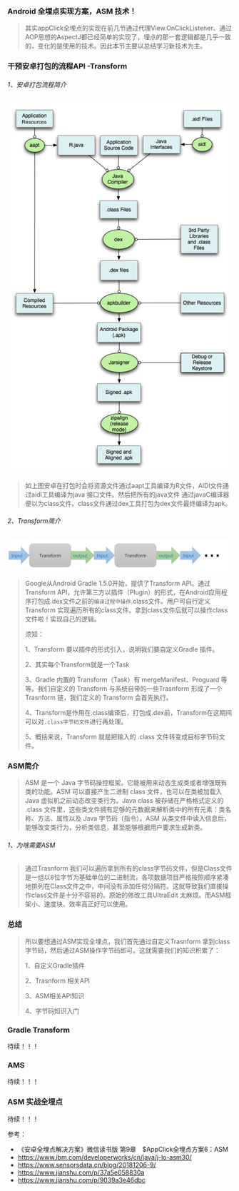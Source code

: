 ### Android 全埋点实现方案，ASM 技术！

>其实appClick全埋点的实现在前几节通过代理View.OnClickListener、通过AOP思想的AspectJ都已经简单的实现了，埋点的那一套逻辑都是几乎一致的，变化的是使用的技术。因此本节主要以总结学习新技术为主。

### 干预安卓打包的流程API -Transform 

###### 1、安卓打包流程简介

![](https://github.com/sunnnydaydev/AppClick_ASM/blob/master/android.png)

> 如上图安卓在打包时会将资源文件通过aapt工具编译为R文件，AIDl文件通过aidl工具编译为java 接口文件。然后把所有的java文件 通过javaC编译器便以为class文件。class文件通过dex工具打包为dex文件最终编译为apk。

###### 2、Transform简介 

![](https://github.com/sunnnydaydev/AppClick_ASM/blob/master/transform.png)

> Google从Android Gradle 1.5.0开始，提供了Transform API。通过Transform API，允许第三方以插件（Plugin）的形式，在Android应用程序打包成.dex文件之前的`编译过程中操作`.class文件。用户可自行定义Transform 实现遍历所有的class文件。拿到class文件后就可以操作class文件啦！实现自己的逻辑。
>
> 须知：
>
> 1、Transform 要以插件的形式引入，说明我们要自定义Gradle 插件。
>
> 2、其实每个Transform就是一个Task
>
> 3、Gradle 内置的 Transform（Task）有 mergeManifest、Proguard 等等。我们自定义的 Transform 与系统自带的一些Trasnform 形成了一个 Trasnform 链，我们定义的 Transform 会首先执行。
>
> 4、Transform是作用在.class编译后，打包成.dex前，Transform在这期间可以对`.class字节码文件`进行再处理。
>
> 5、概括来说，Transform 就是把输入的 .class 文件转变成目标字节码文件。

### ASM简介

> ASM 是一个 Java 字节码操控框架。它能被用来动态生成类或者增强既有类的功能。ASM 可以直接产生二进制 class 文件，也可以在类被加载入 Java 虚拟机之前动态改变类行为。Java class 被存储在严格格式定义的 .class 文件里，这些类文件拥有足够的元数据来解析类中的所有元素：类名称、方法、属性以及 Java 字节码（指令）。ASM 从类文件中读入信息后，能够改变类行为，分析类信息，甚至能够根据用户要求生成新类。

###### 1、为啥需要ASM

>通过Trasnform 我们可以遍历拿到所有的class字节码文件，但是Class文件是一组以8位字节为基础单位的二进制流，各项数据项目严格按照顺序紧凑地排列在Class文件之中，中间没有添加任何分隔符。这就导致我们直接操作class文件是十分不容易的。原始的修改工具UltraEdit 太麻烦。而ASM框架小、速度块、效率高正好可以使用。

### 总结

> 所以要想通过ASM实现全埋点，我们首先通过自定义Trasnform 拿到class字节码，然后通过ASM操作字节码即可。这就需要我们的知识积累了：
>
> 1、自定义Gradle插件
>
> 2、Trasnform 相关API 
>
> 3、ASM相关API知识
>
> 4、字节码知识入门

### Gradle Transform 

   待续！！！

### AMS 

  待续！！！



### ASM 实战全埋点

待续！！！



参考：

- 《安卓全埋点解决方案》微信读书版 第9章　$AppClick全埋点方案6：ASM
- https://www.ibm.com/developerworks/cn/java/j-lo-asm30/
- https://www.sensorsdata.cn/blog/20181206-9/
- https://www.jianshu.com/p/37a5e058830a
- https://www.jianshu.com/p/9039a3e46dbc







